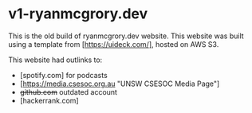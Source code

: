 # v1-ryanmcgrory.dev

This is the old build of ryanmcgrory.dev website. This website was built using a template from [https://uideck.com/], hosted on AWS S3.

This website had outlinks to:
- [spotify.com] for podcasts
- [https://media.csesoc.org.au "UNSW CSESOC Media Page"]
- ~~github.com~~ outdated account
- [hackerrank.com]